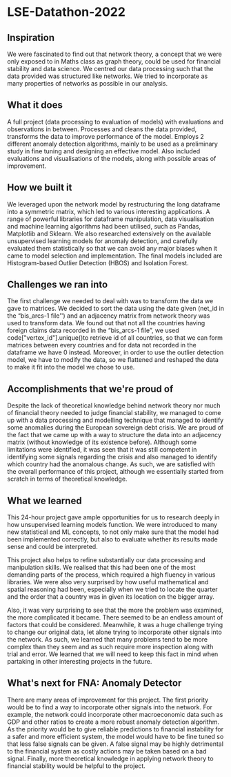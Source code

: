 # LSE-Datathon-2022


## Inspiration
We were fascinated to find out that network theory, a concept that we were only exposed to in Maths class as graph theory, could be used for financial stability and data science. We centred our data processing such that the data provided was structured like networks. We tried to incorporate as many properties of networks as possible in our analysis.

## What it does
A full project (data processing to evaluation of models) with evaluations and observations in between. Processes and cleans the data provided, transforms the data to improve performance of the model. Employs 2 different anomaly detection algorithms, mainly to be used as a preliminary study in fine tuning and designing an effective model. Also included evaluations and visualisations of the models, along with possible areas of improvement.

## How we built it
We leveraged upon the network model by restructuring the long dataframe into a symmetric matrix, which led to various interesting applications. A range of powerful libraries for dataframe manipulation, data visualisation and machine learning algorithms had been utilised, such as Pandas, Matplotlib and Sklearn. We also researched extensively on the available unsupervised learning models for anomaly detection, and carefully evaluated them statistically so that we can avoid any major biases when it came to model selection and implementation. The final models included are  Histogram-based Outlier Detection (HBOS) and Isolation Forest.


## Challenges we ran into
The first challenge we needed to deal with was to transform the data we gave to matrices. We decided to sort the data using the date given (net_id in the “bis_arcs-1 file'') and an adjacency matrix from network theory was used to transform data. We found out that not all the countries having foreign claims data recorded in the “bis_arcs-1 file”, we used code["vertex_id"].unique()to retrieve id of all countries, so that we can form matrices between every countries and for data not recorded in the dataframe we have 0 instead. Moreover, in order to use the outlier detection model, we have to modify the data, so we flattened and reshaped the data to make it fit into the model we chose to use.

## Accomplishments that we're proud of
Despite the lack of theoretical knowledge behind network theory nor much of financial theory needed to judge financial stability, we managed to come up with a data processing and modelling technique that managed to identify some anomalies during the European sovereign debt crisis. We are proud of the fact that we came up with a way to structure the data into an adjacency matrix (without knowledge of its existence before). Although some limitations were identified, it was seen that it was still competent in identifying some signals regarding the crisis and also managed to identify which country had the anomalous change. As such, we are satisfied with the overall performance of this project, although we essentially started from scratch in terms of theoretical knowledge.



## What we learned
This 24-hour project gave ample opportunities for us to research deeply in how unsupervised learning models function. We were introduced to many new statistical and ML concepts, to not only make sure that the model had been implemented correctly, but also to evaluate whether its results made sense and could be interpreted. 

This project also helps to refine substantially our data processing and manipulation skills. We realised that this had been one of the most demanding parts of the process, which required a high fluency in various libraries. We were also very surprised by how useful mathematical and spatial reasoning had been, especially when we tried to locate the quarter and the order that a country was in given its location on the bigger array.
 
Also, it was very surprising to see that the more the problem was examined, the more complicated it became. There seemed to be an endless amount of factors that could be considered. Meanwhile, it was a huge challenge trying to change our original data, let alone trying to incorporate other signals into the network. As such, we learned that many problems tend to be more complex than they seem and as such require more inspection along with trial and error. We learned that we will need to keep this fact in mind when partaking in other interesting projects in the future.

## What's next for FNA: Anomaly Detector
There are many areas of improvement for this project. The first priority would be to find a way to incorporate other signals into the network. For example, the network could incorporate other macroeconomic data such as GDP and other ratios to create a more robust anomaly detection algorithm. As the priority would be to give reliable predictions to financial instability for a safer and more efficient system, the model would have to be fine tuned so that less false signals can be given. A false signal may be highly detrimental to the financial system as costly actions may be taken based on a bad signal. Finally, more theoretical knowledge in applying network theory to financial stability would be helpful to the project. 

